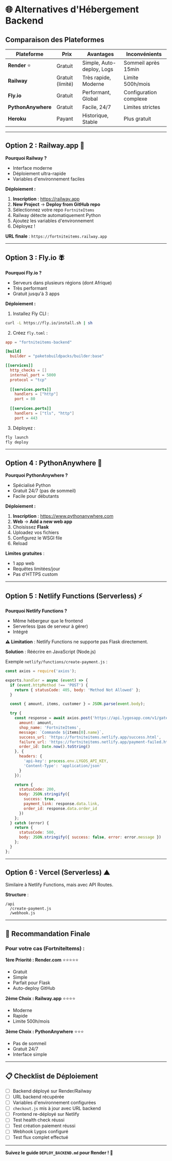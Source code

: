# 🌐 Alternatives d'Hébergement Backend

## Comparaison des Plateformes

| Plateforme | Prix | Avantages | Inconvénients |
|------------|------|-----------|---------------|
| **Render** ⭐ | Gratuit | Simple, Auto-deploy, Logs | Sommeil après 15min |
| **Railway** | Gratuit (limité) | Très rapide, Moderne | Limite 500h/mois |
| **Fly.io** | Gratuit | Performant, Global | Configuration complexe |
| **PythonAnywhere** | Gratuit | Facile, 24/7 | Limites strictes |
| **Heroku** | Payant | Historique, Stable | Plus gratuit |

---

## Option 2 : Railway.app 🚂

**Pourquoi Railway ?**
- Interface moderne
- Déploiement ultra-rapide
- Variables d'environnement faciles

**Déploiement :**

1. **Inscription** : https://railway.app
2. **New Project** → **Deploy from GitHub repo**
3. Sélectionnez votre repo `FortniteItems`
4. Railway détecte automatiquement Python
5. Ajoutez les variables d'environnement
6. Déployez !

**URL finale** : `https://fortniteitems.railway.app`

---

## Option 3 : Fly.io 🪰

**Pourquoi Fly.io ?**
- Serveurs dans plusieurs régions (dont Afrique)
- Très performant
- Gratuit jusqu'à 3 apps

**Déploiement :**

1. Installez Fly CLI :
```bash
curl -L https://fly.io/install.sh | sh
```

2. Créez `fly.toml` :
```toml
app = "fortniteitems-backend"

[build]
  builder = "paketobuildpacks/builder:base"

[[services]]
  http_checks = []
  internal_port = 5000
  protocol = "tcp"
  
  [[services.ports]]
    handlers = ["http"]
    port = 80
  
  [[services.ports]]
    handlers = ["tls", "http"]
    port = 443
```

3. Déployez :
```bash
fly launch
fly deploy
```

---

## Option 4 : PythonAnywhere 🐍

**Pourquoi PythonAnywhere ?**
- Spécialisé Python
- Gratuit 24/7 (pas de sommeil)
- Facile pour débutants

**Déploiement :**

1. **Inscription** : https://www.pythonanywhere.com
2. **Web** → **Add a new web app**
3. Choisissez **Flask**
4. Uploadez vos fichiers
5. Configurez le WSGI file
6. Reload

**Limites gratuites** :
- 1 app web
- Requêtes limitées/jour
- Pas d'HTTPS custom

---

## Option 5 : Netlify Functions (Serverless) ⚡

**Pourquoi Netlify Functions ?**
- Même hébergeur que le frontend
- Serverless (pas de serveur à gérer)
- Intégré

**⚠️ Limitation** : Netlify Functions ne supporte pas Flask directement.

**Solution** : Réécrire en JavaScript (Node.js)

Exemple `netlify/functions/create-payment.js` :
```javascript
const axios = require('axios');

exports.handler = async (event) => {
  if (event.httpMethod !== 'POST') {
    return { statusCode: 405, body: 'Method Not Allowed' };
  }

  const { amount, items, customer } = JSON.parse(event.body);

  try {
    const response = await axios.post('https://api.lygosapp.com/v1/gateway', {
      amount: amount,
      shop_name: 'FortniteItems',
      message: `Commande ${items[0].name}`,
      success_url: 'https://fortniteitems.netlify.app/success.html',
      failure_url: 'https://fortniteitems.netlify.app/payment-failed.html',
      order_id: Date.now().toString()
    }, {
      headers: {
        'api-key': process.env.LYGOS_API_KEY,
        'Content-Type': 'application/json'
      }
    });

    return {
      statusCode: 200,
      body: JSON.stringify({
        success: true,
        payment_link: response.data.link,
        order_id: response.data.order_id
      })
    };
  } catch (error) {
    return {
      statusCode: 500,
      body: JSON.stringify({ success: false, error: error.message })
    };
  }
};
```

---

## Option 6 : Vercel (Serverless) ▲

Similaire à Netlify Functions, mais avec API Routes.

**Structure** :
```
/api
  /create-payment.js
  /webhook.js
```

---

## 🎯 Recommandation Finale

### Pour votre cas (FortniteItems) :

**1ère Priorité : Render.com** ⭐⭐⭐⭐⭐
- Gratuit
- Simple
- Parfait pour Flask
- Auto-deploy GitHub

**2ème Choix : Railway.app** ⭐⭐⭐⭐
- Moderne
- Rapide
- Limite 500h/mois

**3ème Choix : PythonAnywhere** ⭐⭐⭐
- Pas de sommeil
- Gratuit 24/7
- Interface simple

---

## 📋 Checklist de Déploiement

- [ ] Backend déployé sur Render/Railway
- [ ] URL backend récupérée
- [ ] Variables d'environnement configurées
- [ ] `checkout.js` mis à jour avec URL backend
- [ ] Frontend re-déployé sur Netlify
- [ ] Test health check réussi
- [ ] Test création paiement réussi
- [ ] Webhook Lygos configuré
- [ ] Test flux complet effectué

---

**Suivez le guide `DEPLOY_BACKEND.md` pour Render ! 🚀**
